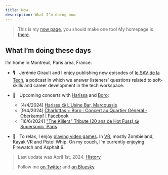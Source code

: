 ```yaml
---
title: Now
description: What I’m doing now
---
```


> This is my [now page](http://nownownow.com/about), you should make one too! My homepage is [there](/).

## What I’m doing these days

I’m home in Montreuil, Paris area, France.

- 🎙️  &nbsp; Jérémie Girault and I enjoy publishing new episodes of [le SAV de la Tech](https://www.lesav.tech/), a podcast in which we answer listeners' questions related to soft-skills and career development in the tech workspace.

- 🎸  &nbsp; Upcoming concerts with [Harissa](https://harissaofficial.com) and [Boro](https://www.instagram.com/borotheband):

    - [4/4/2024] [Harissa @ L'Usine Bar, Marcoussis](https://www.bandsintown.com/e/105179033)
    - [9/4/2024] [Charlottas + Boro : Concert au Quartier Général - Oberkampf | Facebook](https://www.facebook.com/events/262839703463716)
    - [16/6/2024] ["The Killers" Tribute (20 ans de Hot Fuss) @ Supersonic, Paris](https://supersonic-club.fr/event/sunday-tribute-the-killers-20-ans-de-hot-fuss-supersonic/)

- 👾  &nbsp; To relax, I enjoy [playing video games](https://ggapp.io/omikron). In [VR](/vr), mostly Zombieland, Kayak VR and Pistol Whip. On my couch, I’m currently enjoying Firewatch and Asphalt 9.

> Last update was April 1st, 2024. [History](https://github.com/adrienjoly/adrienjoly.github.com/commits/master/now)
>
> Follow me [on Twitter](https://twitter.com/adrienjoly) and [on Bluesky](https://bsky.app/profile/adrienjoly.com).
